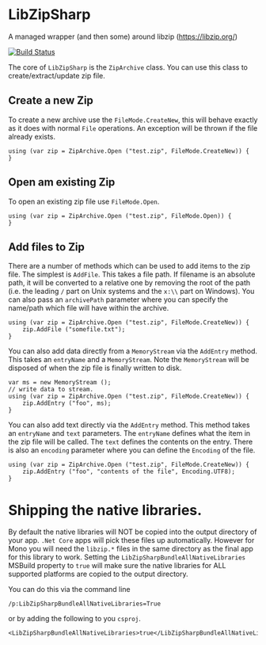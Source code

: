 # LibZipSharp
A managed wrapper (and then some) around libzip (https://libzip.org/)

[![Build Status](https://devdiv.visualstudio.com/DevDiv/_apis/build/status/xamarin.LibZipSharp?branchName=master)](https://devdiv.visualstudio.com/DevDiv/_build/latest?definitionId=11678&branchName=master)


The core of `LibZipSharp` is the `ZipArchive` class. You can use this class
to create/extract/update zip file. 

## Create a new Zip

To create a new archive use the `FileMode.CreateNew`, this will behave
exactly as it does with normal `File` operations. An exception will be
thrown if the file already exists. 

```
using (var zip = ZipArchive.Open ("test.zip", FileMode.CreateNew)) {
}
```

## Open am existing Zip

To open an existing zip file use `FileMode.Open`.

```
using (var zip = ZipArchive.Open ("test.zip", FileMode.Open)) {
}
```

## Add files to Zip

There are a number of methods which can be used to add items to 
the zip file. The simplest is `AddFile`. This takes a file path.
If filename is an absolute path, it will be converted to a relative
one by removing the root of the path (i.e. the leading `/` part on 
Unix systems and the `x:\\` part on Windows). You can also pass an 
`archivePath` parameter where you can specify the name/path which file
will have within the archive. 

```
using (var zip = ZipArchive.Open ("test.zip", FileMode.CreateNew)) {
    zip.AddFile ("somefile.txt");
}
```

You can also add data directly from a `MemoryStream` via the `AddEntry`
method. This takes an `entryName` and a `MemoryStream`. Note the `MemoryStream`
will be disposed of when the zip file is finally written to disk. 

```
var ms = new MemoryStream ();
// write data to stream.
using (var zip = ZipArchive.Open ("test.zip", FileMode.CreateNew)) {
    zip.AddEntry ("foo", ms);
}
```

You can also add text directly via the `AddEntry` method. This method 
takes an `entryName` and `text` parameters. The `entryName` defines 
what the item in the zip file will be called. The `text` defines the contents
on the entry. There is also an `encoding` parameter where you can define
the `Encoding` of the file. 

```
using (var zip = ZipArchive.Open ("test.zip", FileMode.CreateNew)) {
    zip.AddEntry ("foo", "contents of the file", Encoding.UTF8);
}
```

# Shipping the native libraries.

By default the native libraries will NOT be copied into the output directory
of your app. `.Net Core` apps will pick these files up automatically. However
for Mono you will need the `libzip.*` files in the same directory as the 
final app for this library to work. Setting the `LibZipSharpBundleAllNativeLibraries`
MSBuild property to `true` will make sure the native libraries for 
ALL supported platforms are copied to the output directory.

You can do this via the command line

```
/p:LibZipSharpBundleAllNativeLibraries=True
```

or by adding the following to you `csproj`.

```
<LibZipSharpBundleAllNativeLibraries>true</LibZipSharpBundleAllNativeLibraries>
```
